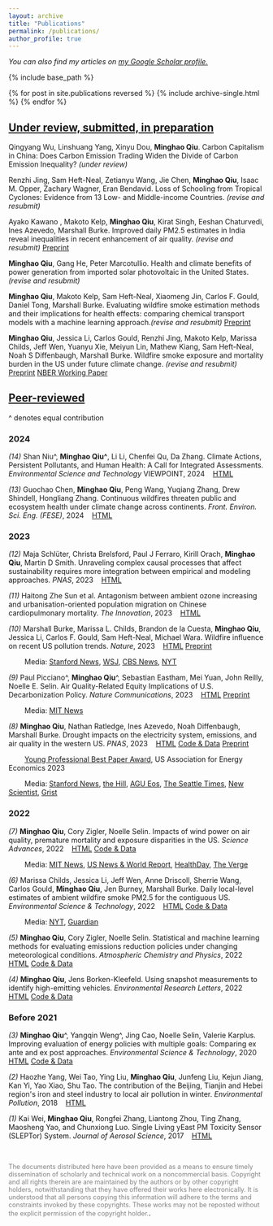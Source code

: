 ```yaml
--- 
layout: archive 
title: "Publications" 
permalink: /publications/ 
author_profile: true 
---
```



*You can also find my articles on <u><a href="{{ https://scholar.google.com/citations?hl=en&authuser=1&user=vKRtjbQAAAAJ}}">my Google Scholar profile</a>.</u>*


{% include base_path %} 

{% for post in site.publications reversed %}
  {% include archive-single.html %}
{% endfor %}

<!--- \* denotes equally contributing authors -->

## **<ins>Under review, submitted, in preparation</ins>**

Qingyang Wu, Linshuang Yang, Xinyu Dou, **Minghao Qiu**. Carbon Capitalism in China: Does Carbon Emission Trading Widen the Divide of Carbon Emission Inequality? *(under review)*

Renzhi Jing, Sam Heft-Neal, Zetianyu Wang, Jie Chen, **Minghao Qiu**, Isaac M. Opper, Zachary Wagner, Eran Bendavid. Loss of Schooling from Tropical Cyclones: Evidence from 13 Low- and Middle-income Countries. *(revise and resubmit)* 


Ayako Kawano , Makoto Kelp, **Minghao Qiu**, Kirat Singh, Eeshan Chaturvedi, Ines Azevedo, Marshall Burke. Improved daily PM2.5 estimates in India reveal inequalities in recent enhancement of air quality. *(revise and resubmit)* 
<a href="https://doi.org/10.31223/X5H40F" class="btn">Preprint</a> 

**Minghao Qiu**, Gang He, Peter Marcotullio. Health and climate benefits of power generation from imported solar photovoltaic in the United States. *(revise and resubmit)*

**Minghao Qiu**, Makoto Kelp, Sam Heft-Neal, Xiaomeng Jin, Carlos F. Gould, Daniel Tong, Marshall
Burke. Evaluating wildfire smoke estimation methods and their implications for health effects: comparing
chemical transport models with a machine learning approach.*(revise and resubmit)* <a href="https://doi.org/10.31223/X59M59" class="btn">Preprint</a> 

**Minghao Qiu**, Jessica Li, Carlos Gould, Renzhi Jing, Makoto Kelp, Marissa Childs, Jeff Wen, Yuanyu Xie, Meiyun Lin, Mathew Kiang, Sam Heft-Neal, Noah S Diffenbaugh, Marshall Burke. Wildfire smoke exposure and mortality burden in the US under future climate change. *(revise and resubmit)* &nbsp;&nbsp; 
<a href="https://doi.org/10.31223/X5RQ5C" class="btn">Preprint</a>
<a href="https://www.nber.org/papers/w32307" class="btn">NBER Working Paper</a>

## **<ins>Peer-reviewed</ins>**

^ denotes equal contribution

### **2024**  
*(14)* Shan Niu^, **Minghao Qiu^**, Li Li, Chenfei Qu, Da Zhang. Climate Actions, Persistent Pollutants, and Human Health: A Call for Integrated Assessments.
*Environmental Science and Technology* VIEWPOINT, 2024 &nbsp;&nbsp; <a href="https://doi.org/10.1021/acs.est.4c07707" class="btn">HTML</a>

*(13)* Guochao Chen, **Minghao Qiu**, Peng Wang, Yuqiang Zhang, Drew Shindell, Hongliang Zhang. Continuous wildfires threaten public and ecosystem health under climate change across continents. *Front. Environ. Sci. Eng. (FESE)*, 2024 &nbsp;&nbsp; <a href="https://doi.org/10.1007/s11783-024-1890-6" class="btn">HTML</a>

### **2023**  

*(12)* Maja Schlüter, Christa Brelsford, Paul J Ferraro, Kirill Orach, **Minghao Qiu**, Martin D Smith. Unraveling complex causal processes that affect sustainability requires more integration between empirical and modeling approaches. *PNAS*, 2023 &nbsp;&nbsp; <a href="https://doi.org/10.1073/pnas.2215676120" class="btn">HTML</a>

*(11)* Haitong Zhe Sun et al. Antagonism between ambient ozone increasing and urbanisation-oriented population migration on Chinese cardiopulmonary mortality. *The Innovation*, 2023 &nbsp;&nbsp; <a href="https://doi.org/10.1016/j.xinn.2023.100517" class="btn">HTML</a>

*(10)* Marshall Burke, Marissa L. Childs, Brandon de la Cuesta, **Minghao Qiu**, Jessica Li, Carlos F. Gould, Sam Heft-Neal, Michael Wara. Wildfire influence on recent US pollution trends. *Nature*, 2023 &nbsp;&nbsp; 
<a href="https://www.nature.com/articles/s41586-023-06522-6" class="btn">HTML</a>
<a href="https://eartharxiv.org/repository/view/4840/" class="btn">Preprint</a>

&nbsp;&nbsp;&nbsp;&nbsp;&nbsp;&nbsp;&nbsp; 
Media: [Stanford News](https://news.stanford.edu/2023/09/20/wildfire-smokes-toxic-influence/), [WSJ](https://www.wsj.com/science/environment/wildfire-smoke-is-erasing-gains-from-decades-of-cleaner-air-e53c6559), [CBS News](https://www.cbsnews.com/sacramento/news/recent-wildfire-smoke-has-reversed-decades-of-climate-progress-stanford-study-finds/), [NYT](https://www.nytimes.com/2023/09/20/climate/wildfire-smoke-air-pollution.html)

*(9)* Paul Picciano^, **Minghao Qiu**^, Sebastian Eastham, Mei Yuan, John Reilly, Noelle E. Selin. Air Quality-Related Equity Implications of U.S. Decarbonization Policy. *Nature Communications*, 2023 &nbsp;&nbsp; 
<a href="https://doi.org/10.1038/s41467-023-41131-x" class="btn">HTML</a>
<a href="https://eartharxiv.org/repository/view/4591/" class="btn">Preprint</a>

&nbsp;&nbsp;&nbsp;&nbsp;&nbsp;&nbsp;&nbsp; 
Media: [MIT News](https://news.mit.edu/2023/improving-us-air-quality-equitably-0927)

*(8)* **Minghao Qiu**, Nathan Ratledge, Ines Azevedo, Noah Diffenbaugh, Marshall Burke. Drought impacts on the electricity system, emissions, and air quality in the western US. *PNAS*, 2023 
&nbsp;&nbsp; 
<a href="https://www.pnas.org/doi/10.1073/pnas.2300395120" class="btn">HTML</a> 
<a href="https://github.com/mhqiu/drought-electricity-WUS" class="btn">Code & Data</a> 
<a href="https://doi.org/10.31223/X5ZM1P" class="btn">Preprint</a>

&nbsp;&nbsp;&nbsp;&nbsp;&nbsp;&nbsp;&nbsp; 
[Young Professional Best Paper Award](https://www.usaee.org/aws/USAEE/pt/sp/yp_best_papers), US Association for Energy Economics 2023

&nbsp;&nbsp;&nbsp;&nbsp;&nbsp;&nbsp;&nbsp; 
Media: [Stanford News](https://news.stanford.edu/2023/07/17/western-droughts-drive-emissions-costs/), [the Hill](https://thehill.com/policy/equilibrium-sustainability/4102381-drought-driven-shift-away-from-hydropower-is-costing-the-us-west-billions-of-dollars-study/), [AGU Eos](https://eos.org/articles/drought-leads-to-more-fossil-fuel-emissions), [The Seattle Times](https://www.seattletimes.com/seattle-news/environment/climate-change-is-making-pnw-hydropower-less-reliable/), [New Scientist](https://www.newscientist.com/article/2357096-us-megadrought-has-led-to-more-air-pollution-from-power-plants/), [Grist](https://grist.org/energy/western-drought-hydropower-emissions-study/)

### **2022**  

*(7)* **Minghao Qiu**, Cory Zigler, Noelle Selin. Impacts of wind power on air quality, premature mortality and exposure disparities in the US. *Science Advances*, 2022 &nbsp;&nbsp; 
<a href="https://www.science.org/doi/10.1126/sciadv.abn8762" class="btn">HTML</a> 
<a href="https://zenodo.org/record/6404168#.Y4phMeyZNFM" class="btn">Code & Data</a>

&nbsp;&nbsp;&nbsp;&nbsp;&nbsp;&nbsp;&nbsp; 
Media: [MIT News](https://news.mit.edu/2022/wind-health-impact-1202), [US News & World Report](https://www.usnews.com/news/health-news/articles/2022-12-02/wind-power-is-bringing-americans-real-health-benefits), [HealthDay](https://consumer.healthday.com/air-pollution-2658790383.html?mc_cid=7396a27322&mc_eid=UNIQID), [The Verge](https://www.theverge.com/2022/12/2/23488771/wind-energy-pollution-study-biden-environmental-justice)

*(6)* Marissa Childs, Jessica Li, Jeff Wen, Anne Driscoll, Sherrie Wang, Carlos Gould, **Minghao Qiu**, Jen Burney, Marshall Burke. Daily local-level estimates of ambient wildfire smoke PM2.5 for the contiguous US. *Environmental Science & Technology*, 2022 &nbsp;&nbsp;  <a href="https://pubs.acs.org/doi/10.1021/acs.est.2c02934" class="btn">HTML</a> 
<a href="https://www.stanfordecholab.com/wildfire_smoke" class="btn">Code & Data</a>

&nbsp;&nbsp;&nbsp;&nbsp;&nbsp;&nbsp;&nbsp; 
Media: [NYT](https://www.nytimes.com/interactive/2022/09/22/climate/wildfire-smoke-pollution.html), [Guardian](https://www.theguardian.com/environment/2022/sep/22/air-quality-wildfire-smoke-pollution-health-risks)

*(5)* **Minghao Qiu**, Cory Zigler, Noelle Selin. Statistical and machine learning methods for evaluating emissions reduction policies under changing meteorological conditions. *Atmospheric Chemistry and Physics*, 2022 &nbsp;&nbsp;  <a href="https://acp.copernicus.org/articles/22/10551/2022/acp-22-10551-2022.html" class="btn">HTML</a> <a href="https://zenodo.org/record/6857259#.YwGn3eyZOdo" class="btn">Code & Data</a>

*(4)* **Minghao Qiu**, Jens Borken-Kleefeld. Using snapshot measurements to identify high-emitting vehicles. *Environmental Research Letters*, 2022 &nbsp;&nbsp; <a href="https://iopscience.iop.org/article/10.1088/1748-9326/ac5c9e/data" class="btn">HTML</a> <a href="https://zenodo.org/record/6341957#.YwGn_-yZOdo" class="btn">Code & Data</a>

### **Before 2021**  

*(3)* **Minghao Qiu**^, Yangqin Weng^, Jing Cao, Noelle Selin, Valerie Karplus. Improving evaluation of energy policies with multiple goals: Comparing ex ante and ex post approaches. *Environmental Science & Technology*, 2020  &nbsp;&nbsp; 
<a href="https://pubs.acs.org/doi/abs/10.1021/acs.est.0c01381" class="btn">HTML</a> 
<a href="https://github.com/mhqiu/Qiu_etal_EST_2020" class="btn">Code & Data</a>

*(2)* Haozhe Yang, Wei Tao, Ying Liu, **Minghao Qiu**, Junfeng Liu, Kejun Jiang, Kan Yi, Yao Xiao, Shu Tao. The contribution of the Beijing, Tianjin and Hebei region's iron and steel industry to local air pollution in winter. *Environmental Pollution*, 2018 &nbsp;&nbsp;  <a href="https://www.sciencedirect.com/science/article/pii/S0269749118329038" class="btn">HTML</a>

*(1)* Kai Wei, **Minghao Qiu**, Rongfei Zhang, Liantong Zhou, Ting Zhang, Maosheng Yao, and Chunxiong Luo. Single Living yEast PM Toxicity Sensor (SLEPTor) System. *Journal of Aerosol Science*, 2017 &nbsp;&nbsp;  <a href="https://www.sciencedirect.com/science/article/pii/S0021850216303366" class="btn">HTML</a>

<br/>

<span style="color:grey; font-size:0.9em">The documents distributed here have been provided as a means to ensure timely dissemination of scholarly and technical work on a noncommercial basis. Copyright and all rights therein are are maintained by the authors or by other copyright holders, notwithstanding that they have offered their works here electronically. It is understood that all persons copying this information will adhere to the terms and constraints invoked by these copyrights. These works may not be reposted without the explicit permission of the copyright holder.</span>.
